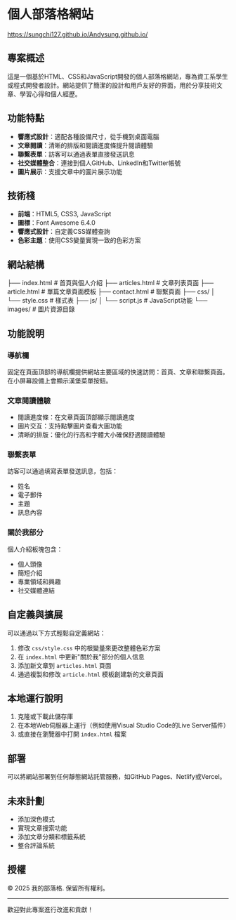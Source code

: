 # 個人部落格網站

https://sungchi127.github.io/Andysung.github.io/

## 專案概述

這是一個基於HTML、CSS和JavaScript開發的個人部落格網站，專為資工系學生或程式開發者設計。網站提供了簡潔的設計和用戶友好的界面，用於分享技術文章、學習心得和個人經歷。

## 功能特點

- **響應式設計**：適配各種設備尺寸，從手機到桌面電腦
- **文章閱讀**：清晰的排版和閱讀進度條提升閱讀體驗
- **聯繫表單**：訪客可以通過表單直接發送訊息
- **社交媒體整合**：連接到個人GitHub、LinkedIn和Twitter帳號
- **圖片展示**：支援文章中的圖片展示功能

## 技術棧

- **前端**：HTML5, CSS3, JavaScript
- **圖標**：Font Awesome 6.4.0
- **響應式設計**：自定義CSS媒體查詢
- **色彩主題**：使用CSS變量實現一致的色彩方案

## 網站結構
├── index.html # 首頁與個人介紹
├── articles.html # 文章列表頁面
├── article.html # 單篇文章頁面模板
├── contact.html # 聯繫頁面
├── css/
│ └── style.css # 樣式表
├── js/
│ └── script.js # JavaScript功能
└── images/ # 圖片資源目錄

## 功能說明

### 導航欄

固定在頁面頂部的導航欄提供網站主要區域的快速訪問：首頁、文章和聯繫頁面。在小屏幕設備上會顯示漢堡菜單按鈕。

### 文章閱讀體驗

- 閱讀進度條：在文章頁面頂部顯示閱讀進度
- 圖片交互：支持點擊圖片查看大圖功能
- 清晰的排版：優化的行高和字體大小確保舒適閱讀體驗

### 聯繫表單

訪客可以通過填寫表單發送訊息，包括：
- 姓名
- 電子郵件
- 主題
- 訊息內容

### 關於我部分

個人介紹板塊包含：
- 個人頭像
- 簡短介紹
- 專業領域和興趣
- 社交媒體連結

## 自定義與擴展

可以通過以下方式輕鬆自定義網站：

1. 修改 `css/style.css` 中的根變量來更改整體色彩方案
2. 在 `index.html` 中更新"關於我"部分的個人信息
3. 添加新文章到 `articles.html` 頁面
4. 通過複製和修改 `article.html` 模板創建新的文章頁面

## 本地運行說明

1. 克隆或下載此儲存庫
2. 在本地Web伺服器上運行（例如使用Visual Studio Code的Live Server插件）
3. 或直接在瀏覽器中打開 `index.html` 檔案

## 部署

可以將網站部署到任何靜態網站託管服務，如GitHub Pages、Netlify或Vercel。

## 未來計劃

- 添加深色模式
- 實現文章搜索功能
- 添加文章分類和標籤系統
- 整合評論系統

## 授權

© 2025 我的部落格. 保留所有權利。

---

歡迎對此專案進行改進和貢獻！
